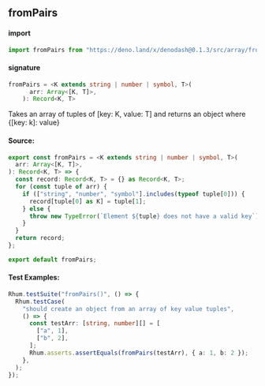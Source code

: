 ## fromPairs

#### import

```typescript
import fromPairs from "https://deno.land/x/denodash@0.1.3/src/array/fromPairs.ts";
```

#### signature

```typescript
fromPairs = <K extends string | number | symbol, T>(
      arr: Array<[K, T]>,
    ): Record<K, T>
```

Takes an array of tuples of [key: K, value: T] and returns an object where
{[key: k]: value}

#### Source:

```typescript
export const fromPairs = <K extends string | number | symbol, T>(
  arr: Array<[K, T]>,
): Record<K, T> => {
  const record: Record<K, T> = {} as Record<K, T>;
  for (const tuple of arr) {
    if (["string", "number", "symbol"].includes(typeof tuple[0])) {
      record[tuple[0] as K] = tuple[1];
    } else {
      throw new TypeError(`Element ${tuple} does not have a valid key`);
    }
  }
  return record;
};

export default fromPairs;
```

#### Test Examples:

```typescript
Rhum.testSuite("fromPairs()", () => {
  Rhum.testCase(
    "should create an object from an array of key value tuples",
    () => {
      const testArr: [string, number][] = [
        ["a", 1],
        ["b", 2],
      ];
      Rhum.asserts.assertEquals(fromPairs(testArr), { a: 1, b: 2 });
    },
  );
});
```
